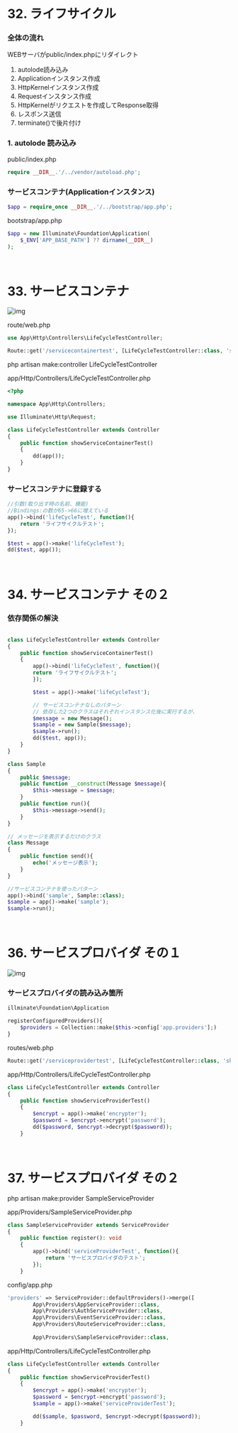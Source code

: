 # 32. ライフサイクル

### 全体の流れ
WEBサーバがpublic/index.phpにリダイレクト  
1. autolode読み込み  
2. Applicationインスタンス作成
3. HttpKernelインスタンス作成
4. Requestインスタンス作成
5. HttpKernelがリクエストを作成してResponse取得
6. レスポンス送信
7. terminate()で後片付け

### 1. autolode 読み込み  
public/index.php
```php
require __DIR__.'/../vendor/autoload.php';  
```

### サービスコンテナ(Applicationインスタンス)
```php
$app = require_once __DIR__.'/../bootstrap/app.php';
```
bootstrap/app.php
```php
$app = new Illuminate\Foundation\Application(
    $_ENV['APP_BASE_PATH'] ?? dirname(__DIR__)
);
```

<br>

# 33. サービスコンテナ

![img](public/img/service_container.png)

route/web.php  
```php
use App\Http\Controllers\LifeCycleTestController;

Route::get('/servicecontainertest', [LifeCycleTestController::class, 'showServiceContainerTest']);
```
php artisan make:controller LifeCycleTestController

app/Http/Controllers/LifeCycleTestController.php

```php
<?php

namespace App\Http\Controllers;

use Illuminate\Http\Request;

class LifeCycleTestController extends Controller
{
    public function showServiceContainerTest()
    {
        dd(app());
    }
}
```

### サービスコンテナに登録する
```php
//引数(取り出す時の名前、機能)  
//Bindings:の数が65->66に増えている
app()->bind('lifeCycleTest', function(){  
    return 'ライフサイクルテスト';  
});

$test = app()->make('lifeCycleTest');
dd($test, app());
```

<br>

# 34. サービスコンテナ その２

### 依存関係の解決

```php

class LifeCycleTestController extends Controller
{
    public function showServiceContainerTest()
    {
        app()->bind('lifeCycleTest', function(){  
        return 'ライフサイクルテスト';  
        });

        $test = app()->make('lifeCycleTest');

        // サービスコンテナなしのパターン
        // 依存した2つのクラスはそれぞれインスタンス化後に実行するが、   
        $message = new Message();
        $sample = new Sample($message);
        $sample->run();
        dd($test, app());
    }
}

class Sample
{
    public $message;
    public function __construct(Message $message){
        $this->message = $message;
    }
    public function run(){
        $this->message->send();
    }
}

// メッセージを表示するだけのクラス
class Message
{
    public function send(){
        echo('メッセージ表示');
    }
}
```

```php
//サービスコンテナを使ったパターン  
app()->bind('sample', Sample::class);  
$sample = app()->make('sample');  
$sample->run(); 
```

<br>

# 36. サービスプロバイダ その１

![img](public/img/service_provider.png)

### サービスプロバイダの読み込み箇所
```php
illminate\Foundation\Application  

registerConfiguredProviders(){
    $providers = Collection::make($this->config['app.providers'];)
}
```

routes/web.php
```php
Route::get('/serviceprovidertest', [LifeCycleTestController::class, 'showServiceProviderTest']);
```

app/Http/Controllers/LifeCycleTestController.php
```php
class LifeCycleTestController extends Controller
{
    public function showServiceProviderTest()
    {
        $encrypt = app()->make('encrypter');
        $password = $encrypt->encrypt('password');
        dd($password, $encrypt->decrypt($password));
    }
```

<br>

# 37. サービスプロバイダ その２

php artisan make:provider SampleServiceProvider

app/Providers/SampleServiceProvider.php
```php
class SampleServiceProvider extends ServiceProvider
{
    public function register(): void
    {
        app()->bind('serviceProviderTest', function(){
            return 'サービスプロバイダのテスト';
        });
    }
```

config/app.php
```php
'providers' => ServiceProvider::defaultProviders()->merge([
        App\Providers\AppServiceProvider::class,
        App\Providers\AuthServiceProvider::class,
        App\Providers\EventServiceProvider::class,
        App\Providers\RouteServiceProvider::class,
        
        App\Providers\SampleServiceProvider::class,
```

app/Http/Controllers/LifeCycleTestController.php
```php
class LifeCycleTestController extends Controller
{
    public function showServiceProviderTest()
    {
        $encrypt = app()->make('encrypter');
        $password = $encrypt->encrypt('password');
        $sample = app()->make('serviceProviderTest');

        dd($sample, $password, $encrypt->decrypt($password));
    }
```